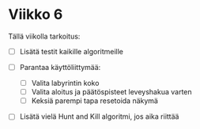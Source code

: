 # Viikko 6

Tällä viikolla tarkoitus:
- [ ] Lisätä testit kaikille algoritmeille
- [ ] Parantaa käyttöliittymää:
  - [ ] Valita labyrintin koko
  - [ ] Valita aloitus ja päätöspisteet leveyshakua varten
  - [ ] Keksiä parempi tapa resetoida näkymä
- [ ] Lisätä vielä Hunt and Kill algoritmi, jos aika riittää
  